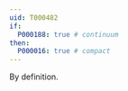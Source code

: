 ```yaml
---
uid: T000482
if:
  P000188: true # continuum
then:
  P000016: true # compact
---
```


By definition.
